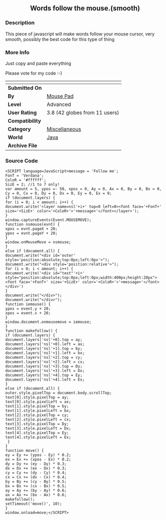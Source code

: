 ﻿<div align="center">

## Words follow the mouse\.\(smooth\)


</div>

### Description

This piece of javascript will make words follow your mouse cursor, very smooth, possibly the best code for this type of thing
 
### More Info
 
Just copy and paste everything

Please vote for my code :-)


<span>             |<span>
---                |---
**Submitted On**   |
**By**             |[Mouse Pad](https://github.com/Planet-Source-Code/PSCIndex/blob/master/ByAuthor/mouse-pad.md)
**Level**          |Advanced
**User Rating**    |3.8 (42 globes from 11 users)
**Compatibility**  |
**Category**       |[Miscellaneous](https://github.com/Planet-Source-Code/PSCIndex/blob/master/ByCategory/miscellaneous__2-57.md)
**World**          |[Java](https://github.com/Planet-Source-Code/PSCIndex/blob/master/ByWorld/java.md)
**Archive File**   |[](https://github.com/Planet-Source-Code/mouse-pad-words-follow-the-mouse-smooth__2-2227/archive/master.zip)





### Source Code

```
<SCRIPT language=JavaScript>message = 'Follow me';
FonT = 'Verdana';
ColoR = '#ffffff';
SizE = 2; //1 to 7 only!
var amount = 5, ypos =- 50, xpos = 0, Ay = 0, Ax = 0, By = 0, Bx = 0, Cy = 0, Cx = 0, Dy = 0, Dx = 0, Ey = 0, Ex = 0;
if (document.layers) {
for (i = 0; i < amount; i++) {
document.write('<layer name=nsl'+i+' top=0 left=0><font face='+FonT+' size='+SizE+' color='+ColoR+'>'+message+'</font></layer>');
}
window.captureEvents(Event.MOUSEMOVE);
function nsmouse(evnt) {
xpos = evnt.pageX + 20;
ypos = evnt.pageY + 20;
}
window.onMouseMove = nsmouse;
}
else if (document.all) {
document.write("<div id='outer' style='position:absolute;top:0px;left:0px'>");
document.write("<div style='position:relative'>");
for (i = 0; i < amount; i++) {
document.write('<div id="text"'+i+' style="position:absolute;top:0px;left:0px;width:400px;height:20px"><font face='+FonT+' size='+SizE+' color='+ColoR+'>'+message+'</font></div>')
}
document.write("</div>");
document.write("</div>");
function iemouse() {
ypos = event.y + 20;
xpos = event.x + 20;
}
window.document.onmousemove = iemouse;
}
function makefollow() {
if (document.layers) {
document.layers['nsl'+0].top = ay;
document.layers['nsl'+0].left = ax;
document.layers['nsl'+1].top = by;
document.layers['nsl'+1].left = bx;
document.layers['nsl'+2].top = cy;
document.layers['nsl'+2].left = cx;
document.layers['nsl'+3].top = Dy;
document.layers['nsl'+3].left = Dx;
document.layers['nsl'+4].top = Ey;
document.layers['nsl'+4].left = Ex;
}
else if (document.all) {
outer.style.pixelTop = document.body.scrollTop;
text[0].style.pixelTop = ay;
text[0].style.pixelLeft = ax;
text[1].style.pixelTop = by;
text[1].style.pixelLeft = bx;
text[2].style.pixelTop = cy;
text[2].style.pixelLeft = cx;
text[3].style.pixelTop = Dy;
text[3].style.pixelLeft = Dx;
text[4].style.pixelTop = Ey;
text[4].style.pixelLeft = Ex;
 }
}
function move() {
ey = Ey += (ypos - Ey) * 0.2;
ex = Ex += (xpos - Ex) * 0.2;
dy = Dy += (ey - Dy) * 0.3;
dx = Dx += (ex - Dx) * 0.3;
cy = Cy += (dy - Cy) * 0.4;
cx = Cx += (dx - Cx) * 0.4;
by = By += (cy - By) * 0.5;
bx = Bx += (cx - Bx) * 0.5;
ay = Ay += (by - Ay) * 0.6;
ax = Ax += (bx - Ax) * 0.6;
makefollow();
setTimeout('move()', 10);
}
window.onload=move;</SCRIPT>
```


